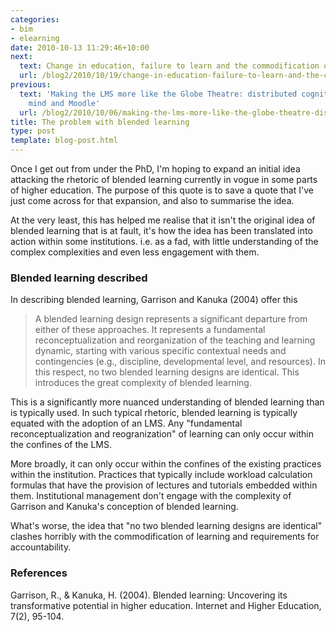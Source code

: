 ```yaml
---
categories:
- bim
- elearning
date: 2010-10-13 11:29:46+10:00
next:
  text: Change in education, failure to learn and the commodification of university
  url: /blog2/2010/10/19/change-in-education-failure-to-learn-and-the-commodification-of-university/
previous:
  text: 'Making the LMS more like the Globe Theatre: distributed cognition, the extended
    mind and Moodle'
  url: /blog2/2010/10/06/making-the-lms-more-like-the-globe-theatre-distributed-cognition-the-extended-mind-and-moodle/
title: The problem with blended learning
type: post
template: blog-post.html
---
```

Once I get out from under the PhD, I'm hoping to expand an initial idea attacking the rhetoric of blended learning currently in vogue in some parts of higher education. The purpose of this quote is to save a quote that I've just come across for that expansion, and also to summarise the idea.

At the very least, this has helped me realise that it isn't the original idea of blended learning that is at fault, it's how the idea has been translated into action within some institutions. i.e. as a fad, with little understanding of the complex complexities and even less engagement with them.

### Blended learning described

In describing blended learning, Garrison and Kanuka (2004) offer this

> A blended learning design represents a significant departure from either of these approaches. It represents a fundamental reconceptualization and reorganization of the teaching and learning dynamic, starting with various specific contextual needs and contingencies (e.g., discipline, developmental level, and resources). In this respect, no two blended learning designs are identical. This introduces the great complexity of blended learning.

This is a significantly more nuanced understanding of blended learning than is typically used. In such typical rhetoric, blended learning is typically equated with the adoption of an LMS. Any "fundamental reconceptualization and reogranization" of learning can only occur within the confines of the LMS.

More broadly, it can only occur within the confines of the existing practices within the institution. Practices that typically include workload calculation formulas that have the provision of lectures and tutorials embedded within them. Institutional management don't engage with the complexity of Garrison and Kanuka's conception of blended learning.

What's worse, the idea that "no two blended learning designs are identical" clashes horribly with the commodification of learning and requirements for accountability.

### References

Garrison, R., & Kanuka, H. (2004). Blended learning: Uncovering its transformative potential in higher education. Internet and Higher Education, 7(2), 95-104.